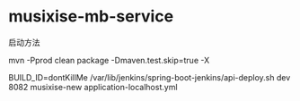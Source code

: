 # musixise-mb-service

启动方法

mvn -Pprod clean package  -Dmaven.test.skip=true -X

BUILD_ID=dontKillMe /var/lib/jenkins/spring-boot-jenkins/api-deploy.sh dev 8082 musixise-new application-localhost.yml
